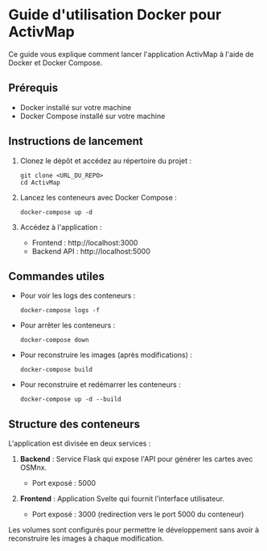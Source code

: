 # Guide d'utilisation Docker pour ActivMap

Ce guide vous explique comment lancer l'application ActivMap à l'aide de Docker et Docker Compose.

## Prérequis

- Docker installé sur votre machine
- Docker Compose installé sur votre machine

## Instructions de lancement

1. Clonez le dépôt et accédez au répertoire du projet :
   ```
   git clone <URL_DU_REPO>
   cd ActivMap
   ```

2. Lancez les conteneurs avec Docker Compose :
   ```
   docker-compose up -d
   ```

3. Accédez à l'application :
   - Frontend : http://localhost:3000
   - Backend API : http://localhost:5000

## Commandes utiles

- Pour voir les logs des conteneurs :
  ```
  docker-compose logs -f
  ```

- Pour arrêter les conteneurs :
  ```
  docker-compose down
  ```

- Pour reconstruire les images (après modifications) :
  ```
  docker-compose build
  ```

- Pour reconstruire et redémarrer les conteneurs :
  ```
  docker-compose up -d --build
  ```

## Structure des conteneurs

L'application est divisée en deux services :

1. **Backend** : Service Flask qui expose l'API pour générer les cartes avec OSMnx.
   - Port exposé : 5000

2. **Frontend** : Application Svelte qui fournit l'interface utilisateur.
   - Port exposé : 3000 (redirection vers le port 5000 du conteneur)

Les volumes sont configurés pour permettre le développement sans avoir à reconstruire les images à chaque modification. 